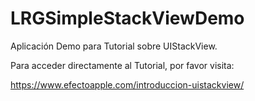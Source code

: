 # LRGSimpleStackViewDemo

Aplicación Demo para Tutorial sobre UIStackView.

Para acceder directamente al Tutorial, por favor visita:

https://www.efectoapple.com/introduccion-uistackview/
